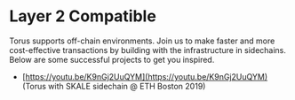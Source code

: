 # Layer 2 Compatible

Torus supports off-chain environments. Join us to make faster and more cost-effective transactions by building with the infrastructure in sidechains. Below are some successful projects to get you inspired.

* [https://youtu.be/K9nGj2UuQYM](https://youtu.be/K9nGj2UuQYM) \(Torus with SKALE sidechain @ ETH Boston 2019\)

